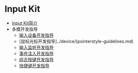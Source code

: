 # Input Kit

- [Input Kit简介](../device/input-overview.md)
- 多模开发指导
  - [输入设备开发指导](../device/inputdevice-guidelines.md)
  - [鼠标光标开发指导]../device/(pointerstyle-guidelines.md)
  - [输入监听开发指导](../device/inputmonitor-guidelines.md)
  - [事件注入开发指导](../device/inputeventclient-guidelines.md)
  - [组合按键开发指导](../device/inputconsumer-guidelines.md)
  - [快捷键开发指导](../device/shortkey-guidelines.md)